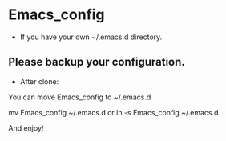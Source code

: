 Emacs_config
============

* If you have your own ~/.emacs.d directory.

Please backup your configuration.
---------------------------------

* After clone:

You can move Emacs_config to ~/.emacs.d

mv Emacs_config ~/.emacs.d
or
ln -s Emacs_config ~/.emacs.d

And enjoy!
